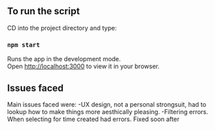 
## To run the script

CD into the project directory and type:

### `npm start`

Runs the app in the development mode.\
Open [http://localhost:3000](http://localhost:3000) to view it in your browser.


## Issues faced

Main issues faced were:
-UX design, not a personal strongsuit, had to lookup how to make things more aesthically pleasing.
-Filtering errors. When selecting for time created had errors. Fixed soon after

